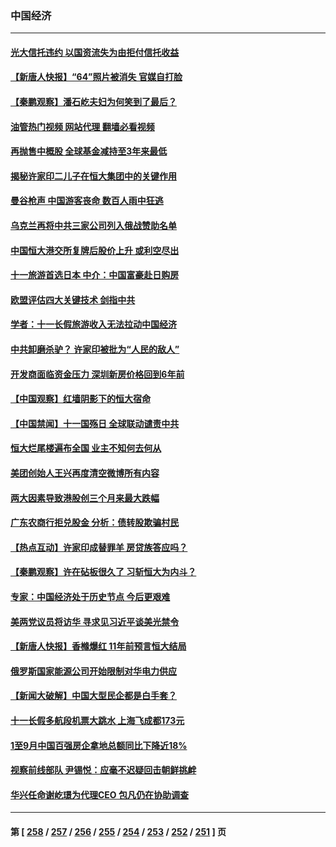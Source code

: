 ### 中国经济
---
#### [光大信托违约 以国资流失为由拒付信托收益](../../pages/ncid283/n14087612.md?10041245) 
#### [【新唐人快报】“64”照片被消失 官媒自打脸](../../pages/ncid283/n14087604.md?10041245) 
#### [【秦鹏观察】潘石屹夫妇为何笑到了最后？](../../pages/ncid283/n14087597.md?10041245) 
#### [油管热门视频 网站代理 翻墙必看视频](http://138.2.39.72:81/youtube.html?epic-marker?10041245)
#### [再抛售中概股 全球基金减持至3年来最低](../../pages/ncid283/n14087454.md?10041245) 
#### [揭秘许家印二儿子在恒大集团中的关键作用](../../pages/ncid283/n14087308.md?10041245) 
#### [曼谷枪声 中国游客丧命 数百人雨中狂逃](../../pages/ncid283/n14087437.md?10041245) 
#### [乌克兰再将中共三家公司列入俄战赞助名单](../../pages/ncid283/n14087418.md?10041245) 
#### [中国恒大港交所复牌后股价上升 或利空尽出](../../pages/ncid283/n14087312.md?10041245) 
#### [十一旅游首选日本 中介：中国富豪赴日购房](../../pages/ncid283/n14087410.md?10041245) 
#### [欧盟评估四大关键技术 剑指中共](../../pages/ncid283/n14087338.md?10041245) 
#### [学者：十一长假旅游收入无法拉动中国经济](../../pages/ncid283/n14087261.md?10041245) 
#### [中共卸磨杀驴？ 许家印被批为“人民的敌人”](../../pages/ncid283/n14087304.md?10041245) 
#### [开发商面临资金压力 深圳新房价格回到6年前](../../pages/ncid283/n14087267.md?10041245) 
#### [【中国观察】红墙阴影下的恒大宿命](../../pages/ncid283/n14087147.md?10041245) 
#### [【中国禁闻】十一国殇日 全球联动谴责中共](../../pages/ncid283/n14086845.md?10041245) 
#### [恒大烂尾楼遍布全国 业主不知何去何从](../../pages/ncid283/n14087114.md?10041245) 
#### [美团创始人王兴再度清空微博所有内容](../../pages/ncid283/n14087168.md?10041245) 
#### [两大因素导致港股创三个月来最大跌幅](../../pages/ncid283/n14087127.md?10041245) 
#### [广东农商行拒兑股金 分析：债转股欺骗村民](../../pages/ncid283/n14086816.md?10041245) 
#### [【热点互动】许家印成替罪羊 房贷族答应吗？](../../pages/ncid283/n14086939.md?10041245) 
#### [【秦鹏观察】许在砧板很久了 习斩恒大为内斗？](../../pages/ncid283/n14086872.md?10041245) 
#### [专家：中国经济处于历史节点 今后更艰难](../../pages/ncid283/n14086701.md?10041245) 
#### [美两党议员将访华 寻求见习近平谈美光禁令](../../pages/ncid283/n14086921.md?10041245) 
#### [【新唐人快报】香橼爆红 11年前预言恒大结局](../../pages/ncid283/n14086814.md?10041245) 
#### [俄罗斯国家能源公司开始限制对华电力供应](../../pages/ncid283/n14086792.md?10041245) 
#### [【新闻大破解】中国大型民企都是白手套？](../../pages/ncid283/n14086744.md?10041245) 
#### [十一长假多航段机票大跳水 上海飞成都173元](../../pages/ncid283/n14086643.md?10041245) 
#### [1至9月中国百强房企拿地总额同比下降近18%](../../pages/ncid283/n14086762.md?10041245) 
#### [视察前线部队 尹锡悦：应毫不迟疑回击朝鲜挑衅](../../pages/ncid283/n14086747.md?10041245) 
#### [华兴任命谢屹璟为代理CEO 包凡仍在协助调查](../../pages/ncid283/n14086718.md?10041245) 

---
#### 第 [ [258](./258.md?10041245) / [257](./257.md?10041245) / [256](./256.md?10041245) / [255](./255.md?10041245) / [254](./254.md?10041245) / [253](./253.md?10041245) / [252](./252.md?10041245) / [251](./251.md?10041245) ] 页

